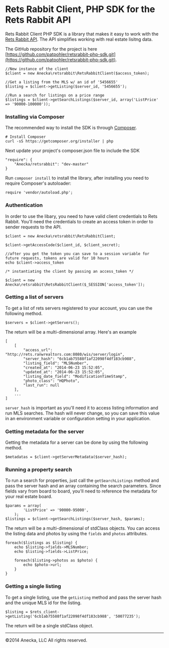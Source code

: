 Rets Rabbit Client, PHP SDK for the Rets Rabbit API
==================

Rets Rabbit Client PHP SDK is a library that makes it easy to work with the [Rets Rabbit API](http://retsrabbit.com). The API simplifies working with real estate lisitng data.

The GitHub repository for the project is here [https://github.com/patpohler/retsrabbit-php-sdk.git](https://github.com/patpohler/retsrabbit-php-sdk.git).

	//New instance of the client
	$client = new Anecka\retsrabbit\RetsRabbitClient($access_token);
	
	//Get a listing from the MLS w/ an id of '5456655'
	$listing = $client->getListing($server_id, '5456655');
	
	//Run a search for listings on a price range
	$listings = $client->getSearchListings($server_id, array('ListPrice' => '90000-100000'));
	

### Installing via Composer

The recommended way to install the SDK is through [Composer](http://getcomposer.org).

	# Install Composer
	curl -sS https://getcomposer.org/installer | php
	
Next update your project's composer.json file to include the SDK

	"require": {
		"Anecka/retsrabbit": "dev-master"
	}
	
Run `composer install` to install the library, after installing you need to require Composer's autoloader:

	require 'vendor/autoload.php';
	
### Authentication

In order to use the libary, you need to have valid client credentials to Rets Rabbit. You'll need the credentials to create an access token in order to sender requests to the API.

	$client = new Anecka\retsrabbit\RetsRabbitClient;
	
	$client->getAccessCode($client_id, $client_secret);
	
	//after you get the token you can save to a session variable for future requests, tokens are valid for 10 hours
	echo $client->access_token
	
	/* instantiating the client by passing an access_token */
	
	$client = new Anecka\retsrabbit\RetsRabbitClient($_SESSION['access_token']);
	
### Getting a list of servers

To get a list of rets servers registered to your account, you can use the following method.

	$servers = $client->getServers();
	
The return will be a multi-dimensional array. Here's an example

	[
		[
			"access_url": "http://rets.ranwrealtors.com:8080/wis/server/login",
            "server_hash": "6cb1ab75588f1af22098f4df183cb988",
            "listing_field": "MLSNumber",
            "created_at": "2014-06-23 15:52:05",
            "updated_at": "2014-06-23 15:52:05",
            "listing_date_field": "ModificationTimeStamp",
            "photo_class": "HQPhoto",
            "last_run": null
		],
		...
	]
	
`server_hash` is important as you'll need it to access listing information and run MLS searches. The hash will never change, so you can save this value in an environment variable or configuration setting in your application.

### Getting metadata for the server

Getting the metadata for a server can be done by using the following method.

	$metadatas = $client->getServerMetadata($server_hash);
	
### Running a property search

To run a search for properties, just call the `getSearchListings` method and pass the server hash and an array containing the search parameters. Since fields vary from board to board, you'll need to reference the metadata for your real estate board.

	$params = array(
			'ListPrice'	=> '90000-95000',
		);
	$listings = $client->getSearchListings($server_hash, $params);
	

The return will be a multi-dimensional of stdClass objects. You can access the listing data and photos by using the `fields` and `photos` attributes.

	foreach($listings as $listing) {
		echo $listing->fields->MLSNumber;
		echo $listing->fields->ListPrice;
		
		foreach($listing->photos as $photo) {
			echo $photo->url;
		}
	}
	
### Getting a single listing

To get a single listing, use the `getListing` method and pass the server hash and the unique MLS id for the listing.

	$listing = $rets_client->getListing('6cb1ab75588f1af22098f4df183cb988', '50077235');

The return will be a single stdClass object.


*****

&copy;2014 Anecka, LLC All rights reserved.
	